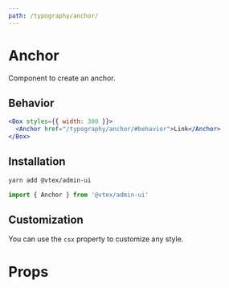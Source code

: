 ```yaml
---
path: /typography/anchor/
---
```


# Anchor

Component to create an anchor.

## Behavior

```jsx
<Box styles={{ width: 300 }}>
  <Anchor href="/typography/anchor/#behavior">Link</Anchor>
</Box>
```

## Installation

```sh isStatic
yarn add @vtex/admin-ui
```

```jsx isStatic
import { Anchor } from '@vtex/admin-ui'
```

## Customization

You can use the `csx` property to customize any style.

# Props

<proptypes heading="Anchor" component="Anchor" />
